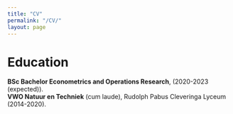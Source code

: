 ```yaml
---
title: "CV"
permalink: "/CV/"
layout: page
---
```


# Education
**BSc Bachelor Econometrics and Operations Research**, (2020-2023 (expected)). <br>
**VWO Natuur en Techniek** (cum laude), Rudolph Pabus Cleveringa Lyceum (2014-2020).


